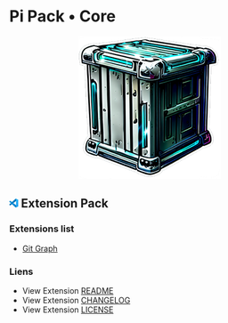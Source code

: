 # Pi Pack • Core

<div align="center"><img src="/extension/icon.png" title="Pi Pack • Core" alt="Pi Pack • Core"></div>

## <picture><img alt="VS Code icon" src="assets/vscode.png"></picture> Extension Pack

### Extensions list

- [Git Graph](https://marketplace.visualstudio.com/items?itemName=mhutchie.git-graph)

### Liens

- View Extension [README](/extension/README.md)
- View Extension [CHANGELOG](/extension/CHANGELOG.md)
- View Extension [LICENSE](/extension/LICENSE.md)
